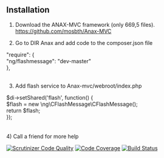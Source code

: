 
Installation
-------------------------------

1) Download the ANAX-MVC framework (only 669,5 files).  <br/>
https://github.com/mosbth/Anax-MVC

2) Go to DIR Anax and add code to the composer.json file <br/>

"require": { <br/>
    "ng/flashmessage": "dev-master"<br/>
},<br/>
<br/>

3) Add flash service to Anax-mvc/webroot/index.php <br/>

$di->setShared('flash', function() {<br/>
    $flash = new \ng\CFlashMessage\CFlashMessage();<br/>
    return $flash;<br/>
});<br/>
<br/><br/>
4) Call a friend for more help







[![Scrutinizer Code Quality](https://scrutinizer-ci.com/g/marcus-w/CFlashMessage/badges/quality-score.png?b=master)](https://scrutinizer-ci.com/g/marcus-w/CFlashMessage/?branch=master)
[![Code Coverage](https://scrutinizer-ci.com/g/marcus-w/CFlashMessage/badges/coverage.png?b=master)](https://scrutinizer-ci.com/g/marcus-w/CFlashMessage/?branch=master)
[![Build Status](https://scrutinizer-ci.com/g/marcus-w/CFlashMessage/badges/build.png?b=master)](https://scrutinizer-ci.com/g/marcus-w/CFlashMessage/build-status/master)
